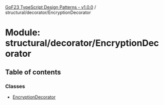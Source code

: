 [GoF23 TypeScript Design Patterns - v1.0.0](../README.md) / structural/decorator/EncryptionDecorator

# Module: structural/decorator/EncryptionDecorator

## Table of contents

### Classes

- [EncryptionDecorator](../classes/structural_decorator_EncryptionDecorator.EncryptionDecorator.md)
